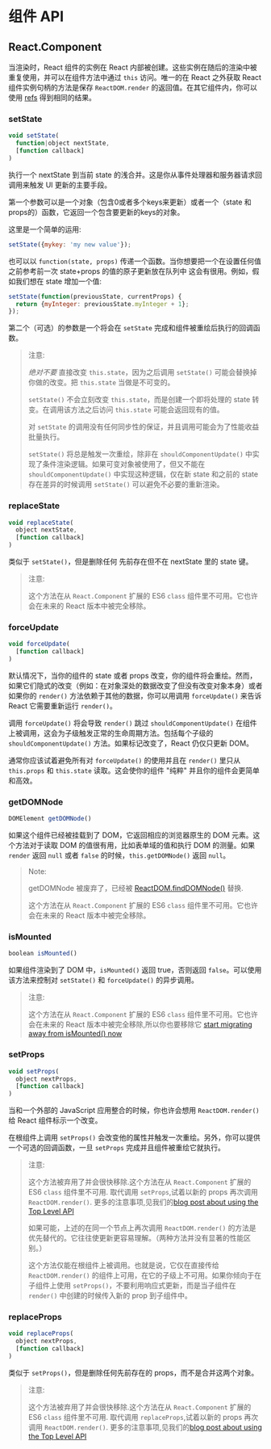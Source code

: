 # 组件 API

## React.Component

当渲染时，React 组件的实例在 React 内部被创建。这些实例在随后的渲染中被重复使用，并可以在组件方法中通过 `this` 访问。唯一的在 React 之外获取 React 组件实例句柄的方法是保存 `ReactDOM.render` 的返回值。在其它组件内，你可以使用 [refs](08.1-more-about-refs.md) 得到相同的结果。


### setState

```javascript
void setState(
  function|object nextState,
  [function callback]
)
```
执行一个 nextState 到当前 state 的浅合并。这是你从事件处理器和服务器请求回调用来触发 UI 更新的主要手段。

第一个参数可以是一个对象（包含0或者多个keys来更新）或者一个（state 和 props的）函数，它返回一个包含要更新的keys的对象。

这里是一个简单的运用:

```javascript
setState({mykey: 'my new value'});
```

也可以以 `function(state, props)` 传递一个函数。当你想要把一个在设置任何值之前参考前一次 state+props 的值的原子更新放在队列中 这会有很用。例如，假如我们想在 state 增加一个值:

```javascript
setState(function(previousState, currentProps) {
  return {myInteger: previousState.myInteger + 1};
});
```

第二个（可选）的参数是一个将会在 `setState` 完成和组件被重绘后执行的回调函数。

> 注意:
>
> *绝对不要* 直接改变 `this.state`，因为之后调用 `setState()` 可能会替换掉你做的改变。把 `this.state` 当做是不可变的。
>
> `setState()` 不会立刻改变 `this.state`，而是创建一个即将处理的 state 转变。在调用该方法之后访问 `this.state` 可能会返回现有的值。
>
> 对 `setState` 的调用没有任何同步性的保证，并且调用可能会为了性能收益批量执行。
>
> `setState()` 将总是触发一次重绘，除非在 `shouldComponentUpdate()` 中实现了条件渲染逻辑。如果可变对象被使用了，但又不能在 `shouldComponentUpdate()` 中实现这种逻辑，仅在新 state 和之前的 state 存在差异的时候调用 `setState()` 可以避免不必要的重新渲染。


### replaceState

```javascript
void replaceState(
  object nextState,
  [function callback]
)
```

类似于 `setState()`，但是删除任何 先前存在但不在 nextState 里的 state 键。

> 注意:
>
> 这个方法在从 `React.Component` 扩展的 ES6 `class` 组件里不可用。它也许会在未来的 React 版本中被完全移除。


### forceUpdate

```javascript
void forceUpdate(
  [function callback]
)
```

默认情况下，当你的组件的 state 或者 props 改变，你的组件将会重绘。然而，如果它们隐式的改变（例如：在对象深处的数据改变了但没有改变对象本身）或者如果你的 `render()` 方法依赖于其他的数据，你可以用调用  `forceUpdate()` 来告诉 React 它需要重新运行 `render()`。

调用 `forceUpdate()` 将会导致 `render()` 跳过 `shouldComponentUpdate()` 在组件上被调用，这会为子级触发正常的生命周期方法。包括每个子级的 `shouldComponentUpdate()` 方法。如果标记改变了，React 仍仅只更新 DOM。

通常你应该试着避免所有对 `forceUpdate()` 的使用并且在 `render()` 里只从 `this.props` 和 `this.state` 读取。这会使你的组件 "纯粹" 并且你的组件会更简单和高效。


### getDOMNode

```javascript
DOMElement getDOMNode()
```

如果这个组件已经被挂载到了 DOM，它返回相应的浏览器原生的 DOM 元素。这个方法对于读取 DOM 的值很有用，比如表单域的值和执行 DOM 的测量。如果 `render` 返回 `null` 或者 `false` 的时候，`this.getDOMNode()` 返回 `null`。

> Note:
>
> getDOMNode 被废弃了，已经被 [ReactDOM.findDOMNode()](ref-01-top-level-api.md#reactdom.finddomnode) 替换.
>
> 这个方法在从 `React.Component` 扩展的 ES6 `class` 组件里不可用。它也许会在未来的 React 版本中被完全移除。


### isMounted

```javascript
boolean isMounted()
```

如果组件渲染到了 DOM 中，`isMounted()` 返回 true，否则返回 `false`。可以使用该方法来控制对 `setState()` 和 `forceUpdate()` 的异步调用。

> 注意:
>
> 这个方法在从 `React.Component` 扩展的 ES6 `class` 组件里不可用。它也许会在未来的 React 版本中被完全移除,所以你也要移除它 [start migrating away from isMounted() now](http://facebook.github.io/react/blog/2015/12/16/ismounted-antipattern.html)


### setProps

```javascript
void setProps(
  object nextProps,
  [function callback]
)
```

当和一个外部的 JavaScript 应用整合的时候，你也许会想用 `ReactDOM.render()` 给 React 组件标示一个改变。

在根组件上调用 `setProps()` 会改变他的属性并触发一次重绘。另外，你可以提供一个可选的回调函数，一旦 `setProps` 完成并且组件被重绘它就执行。

> 注意:
>
> 这个方法被弃用了并会很快移除.这个方法在从 `React.Component` 扩展的 ES6 `class` 组件里不可用. 取代调用 `setProps`,试着以新的 props 再次调用 `ReactDOM.render()`. 更多的注意事项,见我们的[blog post about using the Top Level API](http://facebook.github.io/react/blog/2015/10/01/react-render-and-top-level-api.html)
>
> 如果可能，上述的在同一个节点上再次调用 `ReactDOM.render()` 的方法是优先替代的。它往往使更新更容易理解。（两种方法并没有显著的性能区别。）
>
> 这个方法仅能在根组件上被调用。也就是说，它仅在直接传给 `ReactDOM.render()` 的组件上可用，在它的子级上不可用。如果你倾向于在子组件上使用 `setProps()`，不要利用响应式更新，而是当子组件在 `render()` 中创建的时候传入新的 prop 到子组件中。

### replaceProps

```javascript
void replaceProps(
  object nextProps,
  [function callback]
)
```

类似于 `setProps()`，但是删除任何先前存在的 props，而不是合并这两个对象。

> 注意:
>
> 这个方法被弃用了并会很快移除.这个方法在从 `React.Component` 扩展的 ES6 `class` 组件里不可用.  取代调用 `replaceProps`,试着以新的 props 再次调用 `ReactDOM.render()`. 更多的注意事项,见我们的[blog post about using the Top Level API](http://facebook.github.io/react/blog/2015/10/01/react-render-and-top-level-api.html)
